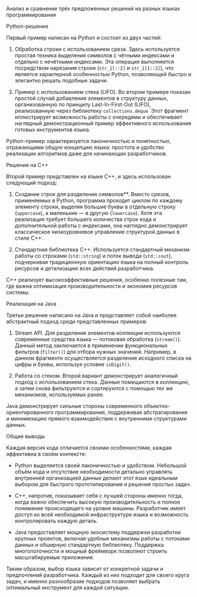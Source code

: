 Анализ и сравнение трёх предложенных решений на разных языках программирования

 Python-решение

Первый пример написан на Python и состоит из двух частей:

1. Обработка строки с использованием среза. Здесь используется простая техника выделения символов с чётными индексами и отдельно с нечётными индексами. Эта операция выполняется посредством нарезания строки (`str_1[::2]` и `str_1[1::2]`), что является характерной особенностью Python, позволяющей быстро и элегантно решать подобные задачи.

2. Пример с использованием стека (LIFO). Во втором примере показан простой случай добавления элементов в структуру данных, организованную по принципу Last-In-First-Out (LIFO), реализованную через библиотеку `collections.deque`. Этот фрагмент иллюстрирует возможность работы с очередями и обеспечивает наглядный демонстрационный пример эффективного использования готовых инструментов языка.

Python-пример характеризуется лаконичностью и понятностью, отражающими общую концепцию языка: простота и удобство реализации алгоритмов даже для начинающих разработчиков.



Решение на C++

Второй пример представлен на языке C++, и здесь использован следующий подход:

1. Создание строк для разделения символов**. Вместо срезов, применяемых в Python, программа проходит циклом по каждому элементу строки, выделяя большие буквы в отдельную строку (`uppercase`), а маленькие — в другую (`lowercase`). Хотя эта реализация требует большего количества строк кода и дополнительной работы с индексами, она наглядно демонстрирует классическое низкоуровневое управление структурой данных в стиле C++.

2. Стандартная библиотека C++. Используется стандартный механизм работы со строками (`std::string`) и поток вывода (`std::cout`), подчеркивая традиционную ориентацию языка на полный контроль ресурсов и детализацию всех действий разработчика.

C++ реализует высокоэффективные решения, особенно полезные там, где важна оптимизация производительности и экономия ресурсов системы.



Реализация на Java

Третье решение написано на Java и представляет собой наиболее абстрактный подход среди представленных примеров:

1. Stream API. Для разделения элементов коллекции используются современные средства языка — потоковая обработка (`stream()`). Данный метод заключается в применении функциональных фильтров (`filter()`) для отбора нужных значений. Например, в данном фрагменте осуществляется разделение исходного списка на цифры и буквы, используя условие `isDigit()`.

2. Работа со стеком. Второй вариант демонстрирует аналогичный подход с использованием стека. Данные помещаются в коллекцию, а затем снова фильтруются и сортируются с помощью тех же механизмов, используемых ранее.

Java демонстрирует сильные стороны современного объектно-ориентированного программирования, поддерживая абстрагирование и минимизацию прямого взаимодействия с внутренними структурами данных.



 Общие выводы

Каждая версия кода отличается своими особенностями, каждая эффективна в своём контексте:

- Python выделяется своей лаконичностью и удобством. Небольшой объём кода и отсутствие необходимости детально управлять внутренней организацией данных делают этот язык идеальным выбором для быстрого прототипирования и решения простых задач.

- C++, напротив, показывает себя с лучшей стороны именно тогда, когда важно обеспечить высокую производительность и полное понимание происходящего на уровне машины. Разработчик имеет доступ ко всей необходимой инфраструктуре языка и возможность контролировать каждую деталь.

- Java предоставляет мощную экосистему поддержки разработки крупных проектов, включая удобные механизмы работы с потоками данных и обширную стандартную библиотеку. Поддержка многопоточности и мощный фреймворк позволяют строить масштабируемые приложения.

Таким образом, выбор языка зависит от конкретной задачи и предпочтений разработчика. Каждый из них подходит для своего круга задач, и именно разнообразие подходов позволяет выбрать оптимальный инструмент для каждой ситуации.
